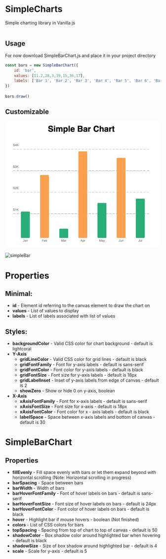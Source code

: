 # SimpleCharts
Simple charting library in Vanilla js <br><br>

## Usage
For now download SimpleBarChart.js and place it in your project directory
```JavaScript
const bars = new SimpleBarChart({
    id: 'bar',
    values: [11.2,28,3,39,15,36,17],
    labels: ['Bar 1', 'Bar 2', 'Bar 3', 'Bar 4', 'Bar 5', 'Bar 6', 'Bar 7']
})

bars.draw()
```

## Customizable
![customized](./img/customized.png)
<br>

![simpleBar](./img/simpleBar.gif)


# Properties
## Minimal:
* <b>id</b> - Element id referring to the canvas element to draw the chart on
* <b>values</b> - List of values to display
* <b>labels</b> - List of labels associated with list of values
## Styles:
* <b>backgroundColor</b> - Valid CSS color for chart background - default is lightcoral
* <b>Y-Axis</b>
  * <b>gridLineColor</b> - Valid CSS color for grid lines - default is black
  * <b>gridFontFamily</b> - Font for y-axis labels - default is sans-serif
  * <b>gridFontColor</b> - Font color for y-axis labels - default is black
  * <b>gridFontSize</b> - Font size for y-axis labels - default is 18px
  * <b>gridLabelInset</b> - Inset of y-axis labels from edge of canvas - default is 2
  * <b>showZero</b> - Show or hide 0 on y-axis, boolean
* <b>X-Axis</b>
  * <b>xAxisFontFamily</b> - Font for x-axis labels - default is sans-serif
  * <b>xAxisFontSize</b> - Font size for x-axis - default is 18px
  * <b>xAxisFontColor</b> - Font color for x - axis labels - default is black
  * <b>labelSpace</b> - Space between x-axis labels and bottom of canvas - default is 30

# SimpleBarChart
## Properties
* <b>fillEvenly</b> - Fill space evenly with bars or let them expand beyond with horizontal scrolling (Note: Horizontal scrolling in progress)
* <b>barSpacing</b> - Space between bars
* <b>barWidth</b> - Width of bars
* <b>barHoverFontFamily</b> - Font of hover labels on bars - default is sans-serif
* <b>barHoverFontSize</b> - Font size of hover labels on bars - default is 24px
* <b>barHoverFontColor</b> - Font color of hover labels on bars - default is black
* <b>hover</b> - Highlight bar if mouse hovers - boolean (Not finished)
* <b>colors</b> - List of CSS colors for bars
* <b>topSpacing</b> - Spacing from top of chart to top of canvas - default is 50
* <b>shadowColor</b> - Box shadow color around highlighted bar when hovering - default is black
* <b>shadowSize</b> - Size of box shadow around highlighted bar - default is 4
* <b>scale</b> - Scale for y-axis - default is 5
